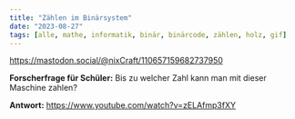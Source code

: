 ```yaml
---
title: "Zählen im Binärsystem"
date: "2023-08-27"
tags: [alle, mathe, informatik, binär, binärcode, zählen, holz, gif]
---
```


https://mastodon.social/@nixCraft/110657159682737950

**Forscherfrage für Schüler:** 
Bis zu welcher Zahl kann man mit dieser Maschine zahlen?

**Antwort:** https://www.youtube.com/watch?v=zELAfmp3fXY
